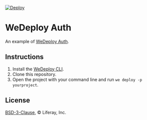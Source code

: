 [![Deploy](https://cdn.wedeploy.com/images/deploy.svg)](https://console.wedeploy.com/deploy?repo=https://github.com/wedeploy-examples/auth-web-example)

# WeDeploy Auth

An example of [WeDeploy Auth](https://wedeploy.com/docs/auth/).

## Instructions

1. Install the [WeDeploy CLI](https://wedeploy.com/docs/intro/using-the-command-line/).
2. Clone this repository.
3. Open the project with your command line and run `we deploy -p yourproject`.

## License

[BSD-3-Clause](./LICENSE.md), © Liferay, Inc.
